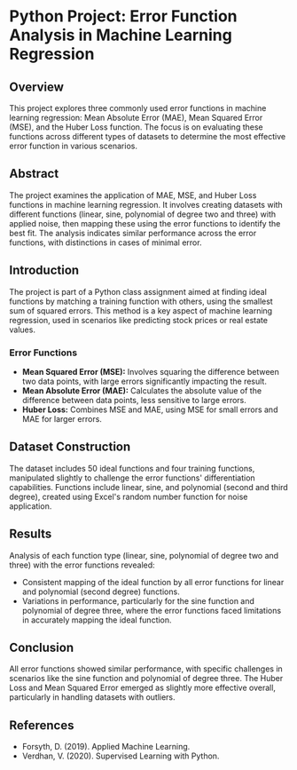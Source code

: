 # Python Project: Error Function Analysis in Machine Learning Regression

## Overview
This project explores three commonly used error functions in machine learning regression: Mean Absolute Error (MAE), Mean Squared Error (MSE), and the Huber Loss function. The focus is on evaluating these functions across different types of datasets to determine the most effective error function in various scenarios.

## Abstract
The project examines the application of MAE, MSE, and Huber Loss functions in machine learning regression. It involves creating datasets with different functions (linear, sine, polynomial of degree two and three) with applied noise, then mapping these using the error functions to identify the best fit. The analysis indicates similar performance across the error functions, with distinctions in cases of minimal error.

## Introduction
The project is part of a Python class assignment aimed at finding ideal functions by matching a training function with others, using the smallest sum of squared errors. This method is a key aspect of machine learning regression, used in scenarios like predicting stock prices or real estate values.

### Error Functions
- **Mean Squared Error (MSE):** Involves squaring the difference between two data points, with large errors significantly impacting the result.
- **Mean Absolute Error (MAE):** Calculates the absolute value of the difference between data points, less sensitive to large errors.
- **Huber Loss:** Combines MSE and MAE, using MSE for small errors and MAE for larger errors.

## Dataset Construction
The dataset includes 50 ideal functions and four training functions, manipulated slightly to challenge the error functions' differentiation capabilities. Functions include linear, sine, and polynomial (second and third degree), created using Excel's random number function for noise application.

## Results
Analysis of each function type (linear, sine, polynomial of degree two and three) with the error functions revealed:
- Consistent mapping of the ideal function by all error functions for linear and polynomial (second degree) functions.
- Variations in performance, particularly for the sine function and polynomial of degree three, where the error functions faced limitations in accurately mapping the ideal function.

## Conclusion
All error functions showed similar performance, with specific challenges in scenarios like the sine function and polynomial of degree three. The Huber Loss and Mean Squared Error emerged as slightly more effective overall, particularly in handling datasets with outliers.

## References
- Forsyth, D. (2019). Applied Machine Learning.
- Verdhan, V. (2020). Supervised Learning with Python.
